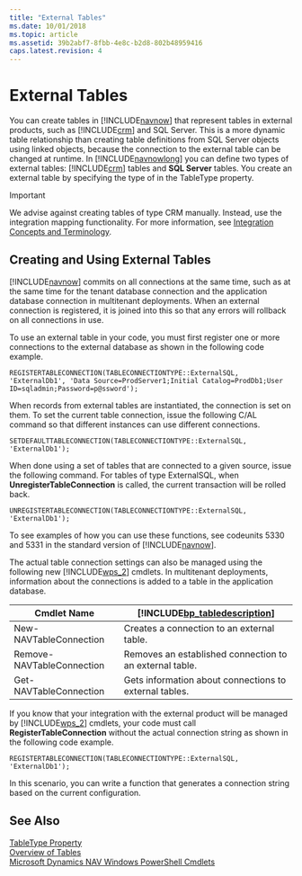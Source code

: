 ```yaml
---
title: "External Tables"
ms.date: 10/01/2018
ms.topic: article
ms.assetid: 39b2abf7-8fbb-4e8c-b2d8-802b48959416
caps.latest.revision: 4
---
```

# External Tables
You can create tables in [!INCLUDE[navnow](includes/navnow_md.md)] that represent tables in external products, such as [!INCLUDE[crm](includes/crm_md.md)] and SQL Server. This is a more dynamic table relationship than creating table definitions from SQL Server objects using linked objects, because the connection to the external table can be changed at runtime. In [!INCLUDE[navnowlong](includes/navnowlong_md.md)] you can define two types of external tables: [!INCLUDE[crm](includes/crm_md.md)] tables and **SQL Server** tables. You create an external table by specifying the type of in the TableType property.  
  
> [!IMPORTANT]  
>  We advise against creating tables of type CRM manually. Instead, use the integration mapping functionality. For more information, see [Integration Concepts and Terminology](Dynamics-CRM-Integration-Concepts-and-Terminology.md).  
  
## Creating and Using External Tables  
 [!INCLUDE[navnow](includes/navnow_md.md)] commits on all connections at the same time, such as at the same time for the tenant database connection and the application database connection in multitenant deployments. When an external connection is registered, it is joined into this so that any errors will rollback on all connections in use.  
  
 To use an external table in your code, you must first register one or more connections to the external database as shown in the following code example.  
  
```  
REGISTERTABLECONNECTION(TABLECONNECTIONTYPE::ExternalSQL, 'ExternalDb1', 'Data Source=ProdServer1;Initial Catalog=ProdDb1;User ID=sqladmin;Password=p@ssword');  
```  
  
 When records from external tables are instantiated, the connection is set on them. To set the current table connection, issue the following C/AL command so that different instances can use different connections.  
  
```  
SETDEFAULTTABLECONNECTION(TABLECONNECTIONTYPE::ExternalSQL, 'ExternalDb1');  
```  
  
 When done using a set of tables that are connected to a given source, issue the following command. For tables of type ExternalSQL, when **UnregisterTableConnection** is called, the current transaction will be rolled back.  
  
```  
UNREGISTERTABLECONNECTION(TABLECONNECTIONTYPE::ExternalSQL, 'ExternalDb1');  
```  
  
 To see examples of how you can use these functions, see codeunits 5330 and 5331 in the standard version of [!INCLUDE[navnow](includes/navnow_md.md)].  
  
 The actual table connection settings can also be managed using the following new [!INCLUDE[wps_2](includes/wps_2_md.md)] cmdlets. In multitenant deployments, information about the connections is added to a table in the application database.  
  
|Cmdlet Name|[!INCLUDE[bp_tabledescription](includes/bp_tabledescription_md.md)]|  
|-----------------|---------------------------------------|  
|New-NAVTableConnection|Creates a connection to an external table.|  
|Remove-NAVTableConnection|Removes an established connection to an external table.|  
|Get-NAVTableConnection|Gets information about connections to external tables.|  
  
 If you know that your integration with the external product will be managed by [!INCLUDE[wps_2](includes/wps_2_md.md)] cmdlets, your code must call **RegisterTableConnection** without the actual connection string as shown in the following code example.  
  
```  
REGISTERTABLECONNECTION(TABLECONNECTIONTYPE::ExternalSQL, 'ExternalDb1');  
```  
  
 In this scenario, you can write a function that generates a connection string based on the current configuration.  
  
## See Also  
 [TableType Property](TableType-Property.md)   
 [Overview of Tables](Overview-of-Tables.md)   
 [Microsoft Dynamics NAV Windows PowerShell Cmdlets](Microsoft-Dynamics-NAV-Windows-PowerShell-Cmdlets.md)